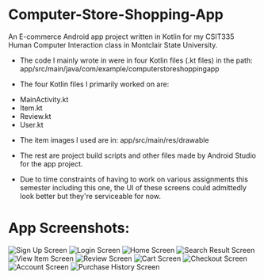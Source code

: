 # Computer-Store-Shopping-App
An E-commerce Android app project written in Kotlin for my CSIT335 Human Computer Interaction class in Montclair State University.

* The code I mainly wrote in were in four Kotlin files (.kt files) in the path: app/src/main/java/com/example/computerstoreshoppingapp

* The four Kotlin files I primarily worked on are:
- MainActivity.kt
- Item.kt
- Review.kt
- User.kt

* The item images I used are in:
app/src/main/res/drawable

* The rest are project build scripts and other files made by Android Studio for the app project.

* Due to time constraints of having to work on various assignments this semester including this one, the UI of these screens could admittedly look better but they're serviceable for now.

# App Screenshots:

![Sign Up Screen](screenshots/sign_up_screen.PNG.png)
![Login Screen](screenshots/login_screen.PNG)
![Home Screen](screenshots/home_screen.PNG)
![Search Result Screen](screenshots/search_result_screen.PNG)
![View Item Screen](screenshots/view_item_screen.PNG)
![Review Screen](screenshots/review_screen.PNG)
![Cart Screen](screenshots/cart_screen.PNG)
![Checkout Screen](screenshots/checkout_screen.PNG)
![Account Screen](screenshots/account_screen.PNG)
![Purchase History Screen](screenshots/purchase_history_screen.PNG)
